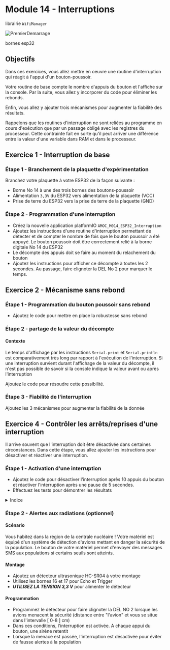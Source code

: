 # Module 14 - Interruptions

 librairie ```WifiManager```

![PremierDemarrage](img/PremierDemarrage.png)

bornes esp32

## Objectifs

Dans ces exercices, vous allez mettre en oeuvre une routine d'interruption qui réagit à l'appui d'un bouton-poussoir.

Votre routine de base compte le nombre d'appuis du bouton et l'affiche sur la console. Par la suite, vous allez y incorporer du code pour éliminer les rebonds.

Enfin, vous allez y ajouter trois mécanismes pour augmenter la fiabilité des résultats.

Rappelons que les routines d'interruption ne sont reliées au programme en cours d'exécution que par un passage obligé avec les registres du processeur. Cette contrainte fait en sorte qu'il peut arriver une différence entre la valeur d'une variable dans RAM et dans le processeur.

## Exercice 1 - Interruption de base

### Étape 1 - Branchement de la plaquette d'expérimentation

Branchez votre plaquette à votre ESP32 de la façon suivante :

- Borne No 14 à une des trois bornes des boutons-poussoir
- Alimentation ```3,3V``` du ESP32 vers alimentation de la plaquette (VCC)
- Prise de terre du ESP32 vers la prise de terre de la plaquette (GND)

### Étape 2 - Programmation d'une interruption

- Créez la nouvelle application platformIO ```AMOC_M014_ESP32_Interruption```
- Ajoutez les instructions d'une routine d'interruption permettant de détecter et de compter le nombre de fois que le bouton poussoir a été appuyé. Le bouton poussoir doit être correctement relié à la borne digitale No 14 du ESP32
- Le décompte des appuis doit se faire au moment du relachement du bouton
- Ajoutez les instructions pour afficher ce décompte à toutes les 2 secondes. Au passage, faire clignoter la DEL No 2 pour marquer le temps.

## Exercice 2 - Mécanisme sans rebond

### Étape 1 - Programmation du bouton poussoir sans rebond

- Ajoutez le code pour mettre en place la robustesse sans rebond

### Étape 2 - partage de la valeur du décompte

#### Contexte

Le temps d'affichage par les instructions ```Serial.print``` et ```Serial.println``` est comparativement très long par rapport à l'exécution de l'interruption. Si une interruption survient durant l'affichage de la valeur du décompte, il n'est pas possible de savoir si la console indique la valeur avant ou après l'interruption

Ajoutez le code pour  résoudre cette possibilité.

### Étape 3 -  Fiabilité de l'interruption

Ajoutez les 3 mécanismes pour augmenter la fiabilité de la donnée

## Exercice 4 - Contrôler les arrêts/reprises d'une interruption

Il arrive souvent que l'interruption doit être désactivée dans certaines circonstances. Dans cette étape, vous allez ajouter les instructions pour désactiver et réactiver une interruption.

### Étape 1 - Activation d'une interruption

- Ajoutez le code pour désactiver l'interruption après 10 appuis du bouton et réactiver l'interruption après une pause de 5 secondes.
- Effectuez les tests pour démontrer les résultats

<details>
    <summary>Indice</summary>

- Utilisez l'instruction inverse de la fonction ```attachInterrupt``` pour désactiver spécifiquement l'interruption

</details>

### Étape 2 - Alertes aux radiations (optionnel)

#### Scénario

Vous habitez dans la région de la centrale nucléaire ! Votre matériel est équipé d'un système de détection d'avions mettant en danger la sécurité de la population. Le bouton de votre matériel permet d'envoyer des messages SMS aux populations si certains seuils sont atteints.

#### Montage

- Ajoutez un détecteur ultrasonique HC-SR04 à votre montage
- Utilisez les bornes 16 et 17 pour Echo et Trigger
- ***UTILISEZ LA TENSION 3,3 V*** pour alimenter le détecteur

#### Programmation

- Programmez le détecteur pour faire clignoter la DEL NO 2 lorsque les avions menacent la sécurité (distance entre "l'avion" et vous se situe dans l'intervalle [ 0-8 ] cm)
- Dans ces conditions, l'interruption est activée. A chaque appui du bouton, une sirène retentit
- Lorsque la menace est passée, l'interruption est désactivée pour éviter de fausse alertes à la population
